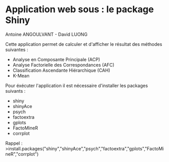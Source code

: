 # Application web sous : le package Shiny

Antoine ANGOULVANT - David LUONG

Cette application permet de calculer et d'afficher le résultat des méthodes suivantes :
- Analyse en Composante Principale (ACP)
- Analyse Factorielle des Correspondances (AFC)
- Classification Ascendante Hiérarchique (CAH)
- K-Mean

Pour éxécuter l'application il est nécessaire d'installer les packages suivants :
- shiny
- shinyAce
- psych
- factoextra
- gplots
- FactoMineR
- corrplot

Rappel : >install.packages("shiny","shinyAce","psych","factoextra","gplots","FactoMineR","corrplot")